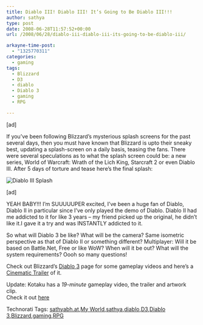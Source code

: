 ```yaml
---
title: Diablo III! Diablo III! It’s Going to Be Diablo III!!!
author: sathya
type: post
date: 2008-06-28T11:57:52+00:00
url: /2008/06/28/diablo-iii-diablo-iii-its-going-to-be-diablo-iii/

arkayne-time-post:
  - "1325770311"
categories:
  - gaming
tags:
  - Blizzard
  - D3
  - diablo
  - Diablo 3
  - gaming
  - RPG

---
```

[ad]

If you’ve been following Blizzard’s mysterious splash screens for the past several days, then you must have known that Blizzard is upto their sneaky best, updating a splash-screen on a daily basis, teasing the fans. There were several speculations as to what the splash screen could be: a new series, World of Warcraft: Wrath of the Lich King, Starcraft 2 or even Diablo III. After 5 days of torture and tease here’s the final splash:

![Diablo III Splash][1] 

[ad]

YEAH BABY!!! I&#8217;m SUUUUUPER excited, I&#8217;ve been a huge fan of Diablo, Diablo II in particular since I&#8217;ve only played the demo of Diablo. Diablo II had me addicted to it for like 3 years &#8211; my friend picked up the original, he didn&#8217;t like it.I gave it a try and was INSTANTLY addicted to it.

So what will Diablo 3 be like? What will be the camera? Same isometric perspective as that of Diablo II or something different? Multiplayer: Will it be based on Battle.Net, Free or like WoW? When will it be out? What will the system requirements? Oooh so many questions!

Check out Blizzard&#8217;s [Diablo 3][2] page for some gameplay videos and here&#8217;s a [Cinematic Trailer][3] of it.

Update: Kotaku has a _19-minute_ gameplay video, the trailer and artwork clip.  
Check it out [here][4]

<div id="scid:0767317B-992E-4b12-91E0-4F059A8CECA8:43851322-20b0-4a07-9aaa-0651cd68244e" class="wlWriterSmartContent" style="padding-right: 0px; display: inline; padding-left: 0px; float: none; padding-bottom: 0px; margin: 0px; padding-top: 0px">
  Technorati Tags: <a rel="tag" href="http://technorati.com/tags/sathyabh.at">sathyabh.at</a>,<a rel="tag" href="http://technorati.com/tags/My+World">My World</a>,<a rel="tag" href="http://technorati.com/tags/sathya">sathya</a>,<a rel="tag" href="http://technorati.com/tags/diablo">diablo</a>,<a rel="tag" href="http://technorati.com/tags/D3">D3</a>,<a rel="tag" href="http://technorati.com/tags/Diablo+3">Diablo 3</a>,<a rel="tag" href="http://technorati.com/tags/Blizzard">Blizzard</a>,<a rel="tag" href="http://technorati.com/tags/gaming">gaming</a>,<a rel="tag" href="http://technorati.com/tags/RPG">RPG</a>
</div>

 [1]: http://farm4.static.flickr.com/3143/2618270784_5fc1f1ac10_m.jpg
 [2]: http://eu.blizzard.com/diablo3/
 [3]: http://www.youtube.com/watch?v=EgbUSsblCSQ
 [4]: http://kotaku.com/5020479/diablo-iii-videos-trailer-gameplay-footage

